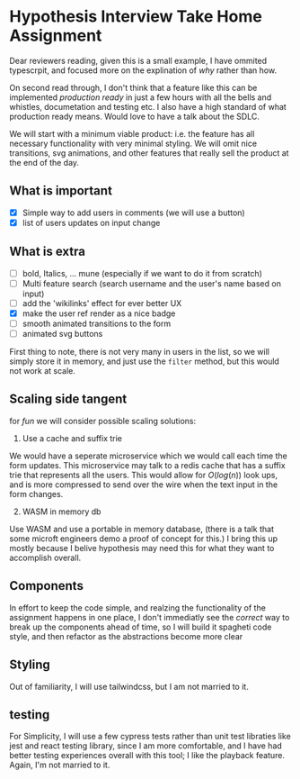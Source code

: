 # Hypothesis Interview Take Home Assignment

Dear reviewers reading, given this is a small example, I have ommited typescrpit, and focused more on the explination of _why_ rather than how.

On second read through, I don't think that a feature like this can be implemented _production ready_ in just a few hours with all the bells and whistles, documetation and testing etc.  I also have a high standard of what production ready means.  Would love to have a talk about the SDLC.

We will start with a minimum viable product: i.e. the feature has all necessary functionality with very minimal styling.  We will omit nice transitions, svg animations, and other features that really sell the product at the end of the day.

## What is important

- [x] Simple way to add users in comments (we will use a button)
- [x] list of users updates on input change

## What is extra

- [ ] bold, Italics, ... mune (especially if we want to do it from scratch)
- [ ] Multi feature search (search username and the user's name based on input)
- [ ] add the 'wikilinks' effect for ever better UX
- [x] make the user ref render as a nice badge
- [ ] smooth animated transitions to the form
- [ ] animated svg buttons

First thing to note, there is not very many in users in the list, so we will simply store it in memory, and just use the `filter` method, but this would not work at scale.  

## Scaling side tangent

for _fun_ we will consider possible scaling solutions:

1. Use a cache and suffix trie

We would have a seperate microservice which we would call each time the form updates.  This microservice may talk to a redis cache that has a suffix trie that represents all the users.  This would allow for $O(log(n))$ look ups, and is more compressed to send over the wire when the text input in the form changes.

2. WASM in memory db

Use WASM and use a portable in memory database, (there is a talk that some microft engineers demo a proof of concept for this.) I bring this up mostly because I belive hypothesis may need this for what they want to accomplish overall.

## Components

In effort to keep the code simple, and realzing the functionality of the assignment happens in one place, I don't immediatly see the _correct_ way to break up the components ahead of time, so I will build it spagheti code style, and then refactor as the abstractions become more clear

## Styling

Out of familiarity, I will use tailwindcss, but I am not married to it.

## testing

For Simplicity, I will use a few cypress tests rather than unit test libraties like jest and react testing library, since I am more comfortable, and I have had better testing experiences overall with this tool; I like the playback feature.  Again,  I'm not married to it.